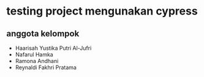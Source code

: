 # testing project mengunakan cypress

## anggota kelompok
- Haarisah Yustika Putri Al-Jufri
- Nafarul Hamka
- Ramona Andhani
- Reynaldi Fakhri Pratama 

